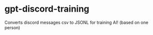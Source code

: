 # gpt-discord-training
Converts discord messages csv to JSONL for training AI! (based on one person)
